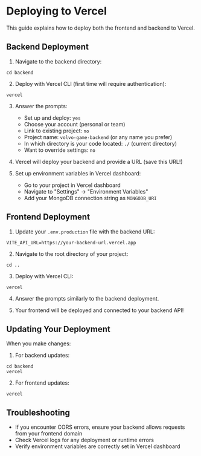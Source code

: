 # Deploying to Vercel

This guide explains how to deploy both the frontend and backend to Vercel.

## Backend Deployment

1. Navigate to the backend directory:
```
cd backend
```

2. Deploy with Vercel CLI (first time will require authentication):
```
vercel
```

3. Answer the prompts:
   - Set up and deploy: `yes`
   - Choose your account (personal or team)
   - Link to existing project: `no`
   - Project name: `volvo-game-backend` (or any name you prefer)
   - In which directory is your code located: `./` (current directory)
   - Want to override settings: `no`

4. Vercel will deploy your backend and provide a URL (save this URL!)

5. Set up environment variables in Vercel dashboard:
   - Go to your project in Vercel dashboard
   - Navigate to "Settings" -> "Environment Variables"
   - Add your MongoDB connection string as `MONGODB_URI`

## Frontend Deployment

1. Update your `.env.production` file with the backend URL:
```
VITE_API_URL=https://your-backend-url.vercel.app
```

2. Navigate to the root directory of your project:
```
cd ..
```

3. Deploy with Vercel CLI:
```
vercel
```

4. Answer the prompts similarly to the backend deployment.

5. Your frontend will be deployed and connected to your backend API!

## Updating Your Deployment

When you make changes:

1. For backend updates:
```
cd backend
vercel
```

2. For frontend updates:
```
vercel
```

## Troubleshooting

- If you encounter CORS errors, ensure your backend allows requests from your frontend domain
- Check Vercel logs for any deployment or runtime errors
- Verify environment variables are correctly set in Vercel dashboard 